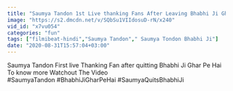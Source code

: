 ```yaml
---
title: "Saumya Tandon 1st Live thanking Fans After Leaving Bhabhi Ji Ghar Pe Hai FilmiBeat"
image: "https://s2.dmcdn.net/v/SQbSu1VIIdosuD-rN/x240"
vid_id: "x7vu054"
categories: "fun"
tags: ["filmibeat-hindi","Saumya Tandon"," Saumya Tondon Bhabhi Ji"]
date: "2020-08-31T15:57:04+03:00"
---
```

Saumya Tandon First live Thanking Fan after  quitting Bhabhi Ji Ghar Pe Hai To know more Watchout The Video   <br>#SaumyaTandon #BhabhiJiGharPeHai #SaumyaQuitsBhabhiJi
